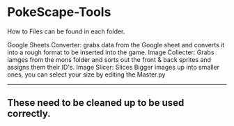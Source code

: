 # PokeScape-Tools

How to Files can be found in each folder.


Google Sheets Converter: grabs data from the Google sheet and converts it into a rough format to be inserted into the game.
Image Collecter: Grabs iamges from the mons folder and sorts out the front & back sprites and assigns them their ID's.
Image Slicer: Slices Bigger images up into smaller ones, you can select your size by editing the Master.py




---
These need to be cleaned up to be used correctly.
---
